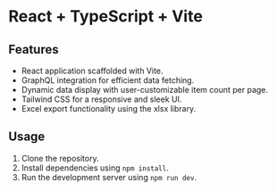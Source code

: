 # React + TypeScript + Vite

## Features
- React application scaffolded with Vite.
- GraphQL integration for efficient data fetching.
- Dynamic data display with user-customizable item count per page.
- Tailwind CSS for a responsive and sleek UI.
- Excel export functionality using the xlsx library.

## Usage
1. Clone the repository.
2. Install dependencies using `npm install`.
3. Run the development server using `npm run dev`.

